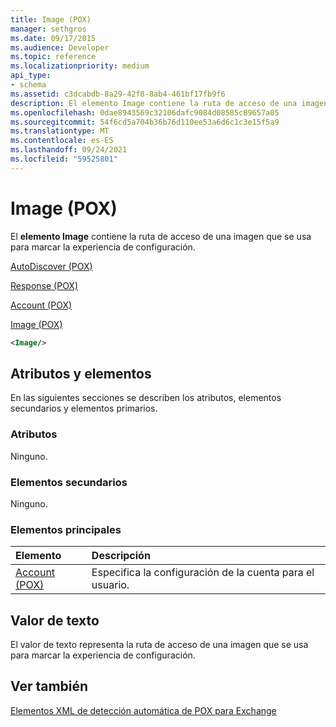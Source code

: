 ```yaml
---
title: Image (POX)
manager: sethgros
ms.date: 09/17/2015
ms.audience: Developer
ms.topic: reference
ms.localizationpriority: medium
api_type:
- schema
ms.assetid: c3dcabdb-8a29-42f8-8ab4-461bf17fb9f6
description: El elemento Image contiene la ruta de acceso de una imagen que se usa para marcar la experiencia de configuración.
ms.openlocfilehash: 0dae8943569c32106dafc9084d08585c89657a05
ms.sourcegitcommit: 54f6cd5a704b36b76d110ee53a6d6c1c3e15f5a9
ms.translationtype: MT
ms.contentlocale: es-ES
ms.lasthandoff: 09/24/2021
ms.locfileid: "59525801"
---
```

# <a name="image-pox"></a>Image (POX)

El **elemento Image** contiene la ruta de acceso de una imagen que se usa para marcar la experiencia de configuración. 
  
[AutoDiscover (POX)](autodiscover-pox.md)
  
[Response (POX)](response-pox.md)
  
[Account (POX)](account-pox.md)
  
[Image (POX)](image-pox.md)
  
```xml
<Image/>
```

## <a name="attributes-and-elements"></a>Atributos y elementos

En las siguientes secciones se describen los atributos, elementos secundarios y elementos primarios.
  
### <a name="attributes"></a>Atributos

Ninguno.
  
### <a name="child-elements"></a>Elementos secundarios

Ninguno.
  
### <a name="parent-elements"></a>Elementos principales

|**Elemento**|**Descripción**|
|:-----|:-----|
|[Account (POX)](account-pox.md) <br/> |Especifica la configuración de la cuenta para el usuario.  <br/> |
   
## <a name="text-value"></a>Valor de texto

El valor de texto representa la ruta de acceso de una imagen que se usa para marcar la experiencia de configuración.
  
## <a name="see-also"></a>Ver también



[Elementos XML de detección automática de POX para Exchange](pox-autodiscover-xml-elements-for-exchange.md)

